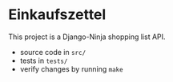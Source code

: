 # Einkaufszettel
This project is a Django-Ninja shopping list API.

- source code in `src/`
- tests in `tests/`
- verify changes by running `make`
